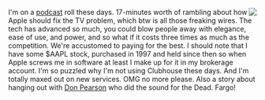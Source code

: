 <img src="http://scripting.com/images/2020/07/01/orangeBlob.png" border="0" align="right">I'm on a <a href="http://scripting.com/2020/09/17/appleTvShouldBeATvDammit.m4a">podcast</a> roll these days. 17-minutes worth of rambling about how Apple should fix the TV problem, which btw is all those freaking wires. The tech has advanced so much, you could blow people away with elegance, ease of use, and power, and so what if it costs three times as much as the competition. We're accustomed to paying for the best. I should note that I have some $AAPL stock, purchased in 1997 and held since then so when Apple screws me in software at least I make up for it in my brokerage account. I'm so puzzled why I'm not using Clubhouse these days. And I'm totally maxed out on new services. OMG no more please. Also a story about hanging out with <a href="https://www.mixonline.com/recording/don-pearson-1942-2006-377439">Don Pearson</a> who did the sound for the Dead. Fargo!
